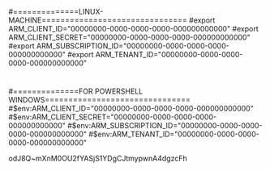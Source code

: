 #==============LINUX-MACHINE===============================
#export ARM_CLIENT_ID="00000000-0000-0000-0000-000000000000"
#export ARM_CLIENT_SECRET="00000000-0000-0000-0000-000000000000"
#export ARM_SUBSCRIPTION_ID="00000000-0000-0000-0000-000000000000"
#export ARM_TENANT_ID="00000000-0000-0000-0000-000000000000"
#
#
#==============FOR POWERSHELL WINDOWS===============================
#$env:ARM_CLIENT_ID="00000000-0000-0000-0000-000000000000"
#$env:ARM_CLIENT_SECRET="00000000-0000-0000-0000-000000000000"
#$env:ARM_SUBSCRIPTION_ID="00000000-0000-0000-0000-000000000000"
#$env:ARM_TENANT_ID="00000000-0000-0000-0000-000000000000"

odJ8Q~mXnM0OU2fYASjS1YDgCJtmypwnA4dgzcFh


